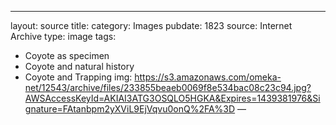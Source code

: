 ---
layout: source
title: 
category: Images
pubdate: 1823
source: Internet Archive
type: image
tags:
- Coyote as specimen
- Coyote and natural history
- Coyote and Trapping
img: https://s3.amazonaws.com/omeka-net/12543/archive/files/233855beaeb0069f8e534bac08c23c94.jpg?AWSAccessKeyId=AKIAI3ATG3OSQLO5HGKA&Expires=1439381976&Signature=FAtanbpm2yXViL9EjVqvu0onQ%2FA%3D
—
